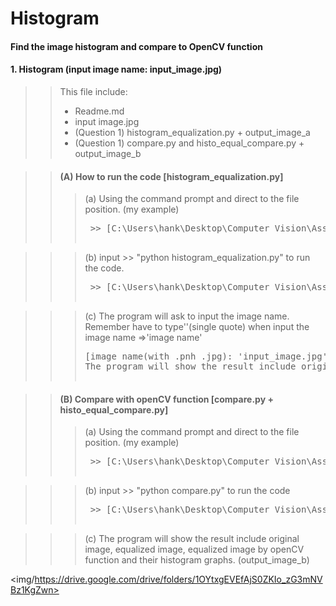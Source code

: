 # Histogram
#### Find the image histogram and compare to OpenCV function
#### 1. Histogram (input image name: input_image.jpg)

>> This file include: </br>
>>* Readme.md</br>
>>* input image.jpg</br>
>>* (Question 1) histogram_equalization.py + output_image_a</br>
>>* (Question 1) compare.py and histo_equal_compare.py + output_image_b</br>

>> #### (A) How to run the code [histogram_equalization.py]</br>
>>> (a) Using the command prompt and direct to the file position. (my example)
>>> <pre> >> [C:\Users\hank\Desktop\Computer Vision\Assignment_1\1-1] 

>>> (b) input >> "python histogram_equalization.py" to run the code.
>>> <pre> >> [C:\Users\hank\Desktop\Computer Vision\Assignment_1\1-1>python histogram_equalization.py]

>>> (c) The program will ask to input the image name. Remember have to type''(single quote) when input 
>>> the image name =>'image name'
>>> <pre>[image name(with .pnh .jpg): 'input_image.jpg']
>>> The program will show the result include original image and equalized image.(output_image_a)


>> #### (B) Compare with openCV function [compare.py + histo_equal_compare.py]
>>> (a) Using the command prompt and direct to the file position. (my example)
>>> <pre> >> [C:\Users\hank\Desktop\Computer Vision\Assignment_1\1-1]

>>> (b) input >> "python compare.py" to run the code
>>> <pre> >> [C:\Users\hank\Desktop\Computer Vision\Assignment_1\1-1>python compare.py]

>>> (c) The program will show the result include original image, equalized image,
>>> equalized image by openCV function and their histogram graphs. (output_image_b)

<img/https://drive.google.com/drive/folders/1OYtxgEVEfAjS0ZKIo_zG3mNVBz1KgZwn>
